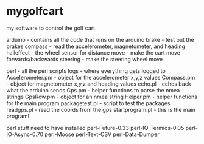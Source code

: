 mygolfcart
==========

my software to control the golf cart.


arduino - contains all the code that runs on the arduino
     brake - test out the brakes
     compass - read the accelerometer, magnetometer, and heading
     halleffect - the wheel sensor for distance
     move - make the cart move forwards/backwards
     steering - make the steering wheel move
     
perl - all the perl scripts
     logs - where everything gets logged to
     Accelerometer.pm - object for the accelerometer x,y,z values
     Compass.pm - object for magnetometer x,y,z and heading values
     echo.pl - echos back what the arduino sends
     Gps.pm - helper functions to parse the nmea strings
     GpsRow.pm - object for an nmea string
     Helper.pm - helper functions for the main program
     packagetest.pl - script to test the packages
     readgps.pl - read the coords from the gps
     startprogram.pl - this is the main program!


perl stuff
need to have installed
perl-Future-0.33
perl-IO-Termios-0.05
perl-IO-Async-0.70
perl-Moose
perl-Text-CSV
perl-Data-Dumper

